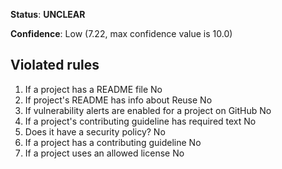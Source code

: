 **Status**: **UNCLEAR**

**Confidence**: Low (7.22, max confidence value is 10.0)

## Violated rules

1.  If a project has a README file No
1.  If project's README has info about Reuse No
1.  If vulnerability alerts are enabled for a project on GitHub No
1.  If a project's contributing guideline has required text No
1.  Does it have a security policy? No
1.  If a project has a contributing guideline No
1.  If a project uses an allowed license No
